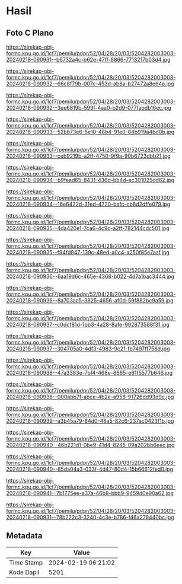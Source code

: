 # Hasil

## Foto C Plano

https://sirekap-obj-formc.kpu.go.id/1cf7/pemilu/pdpr/52/04/28/20/03/5204282003003-20240218-090931--b6732a4c-b62e-47ff-8866-7713217b03d4.jpg

https://sirekap-obj-formc.kpu.go.id/1cf7/pemilu/pdpr/52/04/28/20/03/5204282003003-20240218-090932--66c8f79b-007c-453d-ab8a-b27472a8e64a.jpg

https://sirekap-obj-formc.kpu.go.id/1cf7/pemilu/pdpr/52/04/28/20/03/5204282003003-20240218-090932--3ee6819b-599f-4aa0-b2d9-077fabdb16ec.jpg

https://sirekap-obj-formc.kpu.go.id/1cf7/pemilu/pdpr/52/04/28/20/03/5204282003003-20240218-090933--52bb73e6-5e10-48b4-91e0-84b919a4bd0b.jpg

https://sirekap-obj-formc.kpu.go.id/1cf7/pemilu/pdpr/52/04/28/20/03/5204282003003-20240218-090933--ceb9219b-a2ff-4750-9f9a-90b6723dbb21.jpg

https://sirekap-obj-formc.kpu.go.id/1cf7/pemilu/pdpr/52/04/28/20/03/5204282003003-20240218-090934--b9fead65-8431-436d-bb4d-ec301025dd62.jpg

https://sirekap-obj-formc.kpu.go.id/1cf7/pemilu/pdpr/52/04/28/20/03/5204282003003-20240218-090934--16e6422d-31ed-4720-bafc-cb8d2dffe079.jpg

https://sirekap-obj-formc.kpu.go.id/1cf7/pemilu/pdpr/52/04/28/20/03/5204282003003-20240218-090935--4da420e1-7ca6-4c9c-a2ff-782144cdc501.jpg

https://sirekap-obj-formc.kpu.go.id/1cf7/pemilu/pdpr/52/04/28/20/03/5204282003003-20240218-090935--f94fd947-139c-48ed-a0c4-a250f85e7aaf.jpg

https://sirekap-obj-formc.kpu.go.id/1cf7/pemilu/pdpr/52/04/28/20/03/5204282003003-20240218-090936--6aa19d6c-465e-4368-b022-4d7a1bac3444.jpg

https://sirekap-obj-formc.kpu.go.id/1cf7/pemilu/pdpr/52/04/28/20/03/5204282003003-20240218-090936--8a703aa5-3825-4656-af0d-59f882bc9a59.jpg

https://sirekap-obj-formc.kpu.go.id/1cf7/pemilu/pdpr/52/04/28/20/03/5204282003003-20240218-090937--c0dcf81d-1bb3-4a28-8afe-992873588f31.jpg

https://sirekap-obj-formc.kpu.go.id/1cf7/pemilu/pdpr/52/04/28/20/03/5204282003003-20240218-090937--304705a0-4df3-4983-9c2f-fb7497ff758d.jpg

https://sirekap-obj-formc.kpu.go.id/1cf7/pemilu/pdpr/52/04/28/20/03/5204282003003-20240218-090938--47a3383e-7bf4-468e-8865-e61f5577b646.jpg

https://sirekap-obj-formc.kpu.go.id/1cf7/pemilu/pdpr/52/04/28/20/03/5204282003003-20240218-090938--000abb7f-abce-4b2e-a958-91726dd93d9c.jpg

https://sirekap-obj-formc.kpu.go.id/1cf7/pemilu/pdpr/52/04/28/20/03/5204282003003-20240218-090939--a3b45a79-84d0-48a5-82c6-237ac0423f1b.jpg

https://sirekap-obj-formc.kpu.go.id/1cf7/pemilu/pdpr/52/04/28/20/03/5204282003003-20240218-090940--46b221d1-0be9-41d4-8245-09a202bb6eec.jpg

https://sirekap-obj-formc.kpu.go.id/1cf7/pemilu/pdpr/52/04/28/20/03/5204282003003-20240218-090940--85da04a3-033f-4d47-80d4-15b66612fed0.jpg

https://sirekap-obj-formc.kpu.go.id/1cf7/pemilu/pdpr/52/04/28/20/03/5204282003003-20240218-090941--7b1775ee-a37a-46b8-bbb9-9459d0e90a62.jpg

https://sirekap-obj-formc.kpu.go.id/1cf7/pemilu/pdpr/52/04/28/20/03/5204282003003-20240218-090931--78b222c3-3240-4c3e-b786-f46a278440bc.jpg


## Metadata

| Key        | Value               |
| ---------- | ------------------- |
| Time Stamp | 2024-02-19 06:21:02 |
| Kode Dapil | 5201                |



